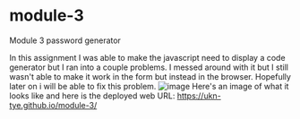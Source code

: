 # module-3
Module 3 password generator

In this assignment I was able to make the javascript need to display a code generator but I ran into a couple problems. I messed around with it but I still wasn't able to make it work in the form but instead in the browser. Hopefully later on i will be able to fix this problem.
![image](https://user-images.githubusercontent.com/107882232/181167265-dc7f4a72-98eb-4f9d-b49a-ec419ebc14b9.png)
Here's an image of what it looks like 
and here is the deployed web URL: https://ukn-tye.github.io/module-3/
